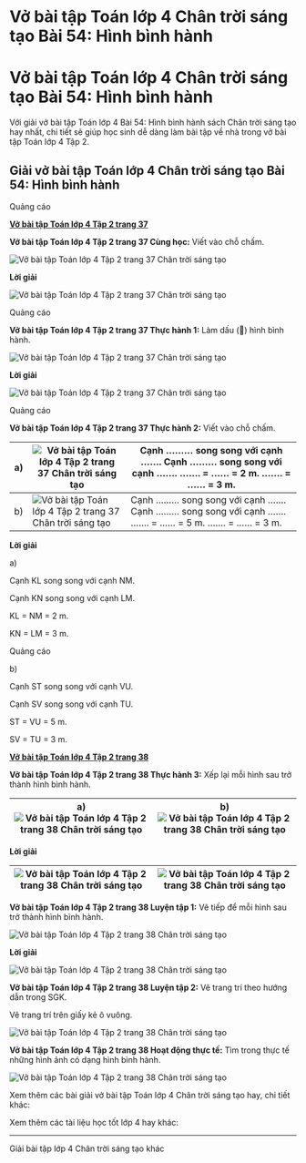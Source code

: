 # Vở bài tập Toán lớp 4 Chân trời sáng tạo Bài 54: Hình bình hành

# Vở bài tập Toán lớp 4 Chân trời sáng tạo Bài 54: Hình bình hành

Với giải vở bài tập Toán lớp 4 Bài 54: Hình bình hành sách Chân trời sáng tạo hay nhất, chi tiết sẽ giúp học sinh dễ dàng làm bài tập về nhà trong vở bài tập Toán lớp 4 Tập 2.

## Giải vở bài tập Toán lớp 4 Chân trời sáng tạo Bài 54: Hình bình hành

Quảng cáo

[**Vở bài tập Toán lớp 4 Tập 2 trang 37**](https://vietjack.com/vbt-toan-4-ct/vbt-toan-lop-4-tap-2-trang-37-chan-troi.jsp)

**Vở bài tập Toán lớp 4 Tập 2 trang 37 Cùng học:** Viết vào chỗ chấm.

![Vở bài tập Toán lớp 4 Tập 2 trang 37 Chân trời sáng tạo](https://vietjack.com/vbt-toan-4-ct/images/vbt-toan-lop-4-tap-2-trang-37-chan-troi.PNG)

**Lời giải**

![Vở bài tập Toán lớp 4 Tập 2 trang 37 Chân trời sáng tạo](https://vietjack.com/vbt-toan-4-ct/images/vbt-toan-lop-4-tap-2-trang-37-chan-troi-1.PNG)

Quảng cáo

**Vở bài tập Toán lớp 4 Tập 2 trang 37 Thực hành 1:** Làm dấu () hình bình hành.

![Vở bài tập Toán lớp 4 Tập 2 trang 37 Chân trời sáng tạo](https://vietjack.com/vbt-toan-4-ct/images/vbt-toan-lop-4-tap-2-trang-37-chan-troi-2.PNG)

**Lời giải**

![Vở bài tập Toán lớp 4 Tập 2 trang 37 Chân trời sáng tạo](https://vietjack.com/vbt-toan-4-ct/images/vbt-toan-lop-4-tap-2-trang-37-chan-troi-3.PNG)

Quảng cáo

**Vở bài tập Toán lớp 4 Tập 2 trang 37 Thực hành 2:** Viết vào chỗ chấm.

a) | ![Vở bài tập Toán lớp 4 Tập 2 trang 37 Chân trời sáng tạo](https://vietjack.com/vbt-toan-4-ct/images/vbt-toan-lop-4-tap-2-trang-37-chan-troi-4.PNG) |  Cạnh ……… song song với cạnh ……. Cạnh ……… song song với cạnh ……. ……. = …… = 2 m. ……. = …… = 3 m.  
---|---|---  
b) | ![Vở bài tập Toán lớp 4 Tập 2 trang 37 Chân trời sáng tạo](https://vietjack.com/vbt-toan-4-ct/images/vbt-toan-lop-4-tap-2-trang-37-chan-troi-5.PNG) |  Cạnh ……… song song với cạnh ……. Cạnh ……… song song với cạnh ……. ……. = …… = 5 m. ……. = …… = 3 m.  
  
**Lời giải**

a) 

Cạnh KL song song với cạnh NM.

Cạnh KN song song với cạnh LM.

KL = NM = 2 m.

KN = LM = 3 m.

Quảng cáo

b)

Cạnh ST song song với cạnh VU.

Cạnh SV song song với cạnh TU.

ST = VU = 5 m.

SV = TU = 3 m.

[**Vở bài tập Toán lớp 4 Tập 2 trang 38**](https://vietjack.com/vbt-toan-4-ct/vbt-toan-lop-4-tap-2-trang-38-chan-troi.jsp)

**Vở bài tập Toán lớp 4 Tập 2 trang 38 Thực hành 3:** Xếp lại mỗi hình sau trở thành hình bình hành.

a) ![Vở bài tập Toán lớp 4 Tập 2 trang 38 Chân trời sáng tạo](https://vietjack.com/vbt-toan-4-ct/images/vbt-toan-lop-4-tap-2-trang-38-chan-troi.PNG) | b) ![Vở bài tập Toán lớp 4 Tập 2 trang 38 Chân trời sáng tạo](https://vietjack.com/vbt-toan-4-ct/images/vbt-toan-lop-4-tap-2-trang-38-chan-troi-1.PNG)  
---|---  
  
**Lời giải**

![Vở bài tập Toán lớp 4 Tập 2 trang 38 Chân trời sáng tạo](https://vietjack.com/vbt-toan-4-ct/images/vbt-toan-lop-4-tap-2-trang-38-chan-troi-2.PNG) | ![Vở bài tập Toán lớp 4 Tập 2 trang 38 Chân trời sáng tạo](https://vietjack.com/vbt-toan-4-ct/images/vbt-toan-lop-4-tap-2-trang-38-chan-troi-3.PNG)  
---|---  
  
**Vở bài tập Toán lớp 4 Tập 2 trang 38 Luyện tập 1:** Vẽ tiếp để mỗi hình sau trở thành hình bình hành.

![Vở bài tập Toán lớp 4 Tập 2 trang 38 Chân trời sáng tạo](https://vietjack.com/vbt-toan-4-ct/images/vbt-toan-lop-4-tap-2-trang-38-chan-troi-4.PNG)

**Lời giải**

![Vở bài tập Toán lớp 4 Tập 2 trang 38 Chân trời sáng tạo](https://vietjack.com/vbt-toan-4-ct/images/vbt-toan-lop-4-tap-2-trang-38-chan-troi-5.PNG)

**Vở bài tập Toán lớp 4 Tập 2 trang 38 Luyện tập 2:** Vẽ trang trí theo hướng dẫn trong SGK.

Vẽ trang trí trên giấy kẻ ô vuông.

![Vở bài tập Toán lớp 4 Tập 2 trang 38 Chân trời sáng tạo](https://vietjack.com/vbt-toan-4-ct/images/vbt-toan-lop-4-tap-2-trang-38-chan-troi-6.PNG)

**Vở bài tập Toán lớp 4 Tập 2 trang 38 Hoạt động thực tế:** Tìm trong thực tế những hình ảnh có dạng hình bình hành.

![Vở bài tập Toán lớp 4 Tập 2 trang 38 Chân trời sáng tạo](https://vietjack.com/vbt-toan-4-ct/images/vbt-toan-lop-4-tap-2-trang-38-chan-troi-7.PNG)

Xem thêm các bài giải vở bài tập Toán lớp 4 Chân trời sáng tạo hay, chi tiết khác:

Xem thêm các tài liệu học tốt lớp 4 hay khác:

* * *

Giải bài tập lớp 4 Chân trời sáng tạo khác
